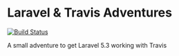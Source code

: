 # Laravel & Travis Adventures

[![Build Status](https://travis-ci.org/jamesfairhurst/laravel-travis.svg?branch=master)](https://travis-ci.org/jamesfairhurst/laravel-travis)

A small adventure to get Laravel 5.3 working with Travis
